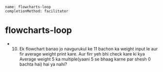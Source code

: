 ```ngMeta
name: flowcharts-loop
completionMethod: facilitator
```
# flowcharts-loop

- 10) Ek flowchart banao jo navgurukul ke 11 bachon ka weight input le aur fir average weight print kare. Aur firr yeh bhi check kare ki kya Average weight 5 ka multiple(yaani 5 se bhaag karne par shesh 0 bachta hai) hai ya nahi?


